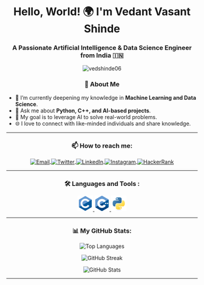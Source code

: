 <h1 align="center">Hello, World! 🌍 I'm Vedant Vasant Shinde</h1>
<h3 align="center">A Passionate Artificial Intelligence & Data Science Engineer from India 🇮🇳</h3>

<p align="center">
  <img src="https://komarev.com/ghpvc/?username=vedshinde06&label=Profile%20views&color=0e75b6&style=flat" alt="vedshinde06" />
</p>

<h3 align="center">🚀 About Me</h3>

- 🌱 I’m currently deepening my knowledge in **Machine Learning and Data Science**.
- 💬 Ask me about **Python, C++, and AI-based projects**.
- 🎯 My goal is to leverage AI to solve real-world problems.
- 🌐 I love to connect with like-minded individuals and share knowledge.

---

<h3 align="center">📫 How to reach me:</h3>

<p align="center">
  <a href="mailto:vedantshinde501@gmail.com">
    <img align="center" src="https://img.icons8.com/fluent/48/000000/gmail.png" alt="Email" height="40" width="40" />
  </a>
  <a href="https://twitter.com/vedantshinde501" target="_blank">
    <img align="center" src="https://img.icons8.com/fluent/48/000000/twitter.png" alt="Twitter" height="40" width="40" />
  </a>
  <a href="https://linkedin.com/in/vedant-shinde-3b507428a/" target="_blank">
    <img align="center" src="https://img.icons8.com/fluent/48/000000/linkedin.png" alt="LinkedIn" height="40" width="40" />
  </a>
  <a href="https://instagram.com/vedshinde_06" target="_blank">
    <img align="center" src="https://img.icons8.com/fluent/48/000000/instagram-new.png" alt="Instagram" height="40" width="40" />
  </a>
  <a href="https://www.hackerrank.com/vedantshinde501" target="_blank">
    <img align="center" src="https://img.icons8.com/external-tal-revivo-shadow-tal-revivo/48/000000/external-hackerrank-is-a-technology-company-that-focuses-on-competitive-programming-logo-shadow-tal-revivo.png" alt="HackerRank" height="40" width="40" />
  </a>
</p>

---

<h3 align="center">🛠️ Languages and Tools :</h3>

<p align="center">
  <a href="https://www.cprogramming.com/" target="_blank" rel="noreferrer">
    <img src="https://raw.githubusercontent.com/devicons/devicon/master/icons/c/c-original.svg" alt="C" width="40" height="40" />
  </a>
  <a href="https://www.w3schools.com/cpp/" target="_blank" rel="noreferrer">
    <img src="https://raw.githubusercontent.com/devicons/devicon/master/icons/cplusplus/cplusplus-original.svg" alt="C++" width="40" height="40" />
  </a>
  <a href="https://www.python.org" target="_blank" rel="noreferrer">
    <img src="https://raw.githubusercontent.com/devicons/devicon/master/icons/python/python-original.svg" alt="Python" width="40" height="40" />
  </a>
</p>

---

<h3 align="center">📊 My GitHub Stats:</h3>

<p align="center">
  <img src="https://github-readme-stats.vercel.app/api/top-langs?username=vedshinde06&show_icons=true&locale=en&layout=compact" alt="Top Languages" />
</p>

<p align="center">
  <img src="https://github-readme-streak-stats.herokuapp.com/?user=vedshinde06&" alt="GitHub Streak" />
</p>

<p align="center">
  <img src="https://github-readme-stats.vercel.app/api?username=vedshinde06&show_icons=true&locale=en" alt="GitHub Stats" />
</p>

---


